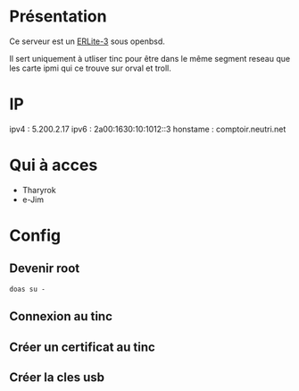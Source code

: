 <!-- TITLE: Troll -->
<!-- SUBTITLE: Notre serveur Troll -->

# Présentation
Ce serveur est un [ERLite-3](https://www.ubnt.com/edgemax/edgerouter-lite/) sous openbsd.

Il sert uniquement à utliser tinc pour être dans le même segment reseau que les carte ipmi qui ce trouve sur orval et troll.

# IP
ipv4 : 5.200.2.17
ipv6 : 2a00:1630:10:1012::3
honstame : comptoir.neutri.net

# Qui à acces
* Tharyrok
* e-Jim

# Config
## Devenir root
```
doas su -
```
## Connexion au tinc

## Créer un certificat au tinc

## Créer la cles usb